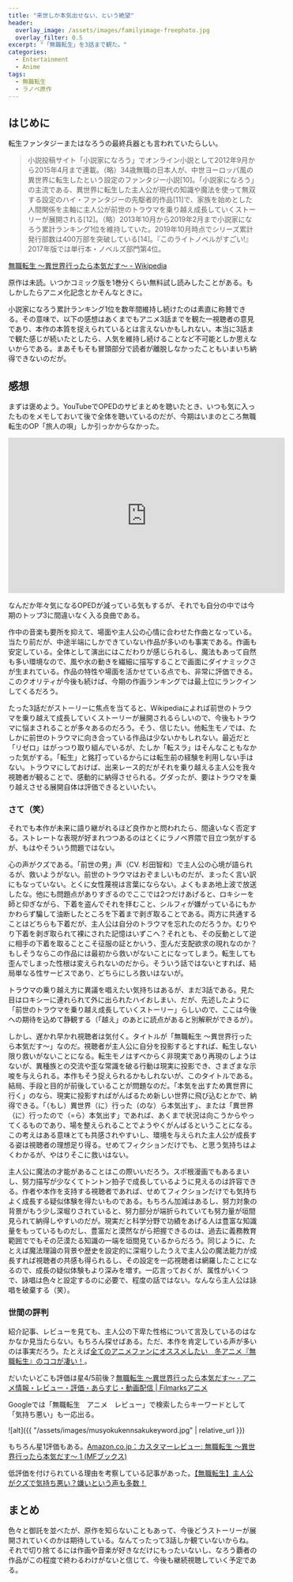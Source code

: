 ```yaml
---
title: "来世しか本気出せない、という絶望"
header:
  overlay_image: /assets/images/familyimage-freephoto.jpg
  overlay_filter: 0.5
excerpt: "「無職転生」を3話まで観た。"
categories:
  - Entertainment
  - Anime
tags:
  - 無職転生
  - ラノベ原作
---
```


## はじめに

転生ファンタジーまたはなろうの最終兵器とも言われていたらしい。

>小説投稿サイト「小説家になろう」でオンライン小説として2012年9月から2015年4月まで連載。（略）34歳無職の日本人が、中世ヨーロッパ風の異世界に転生したという設定のファンタジー小説[10]。「小説家になろう」の主流である、異世界に転生した主人公が現代の知識や魔法を使って無双する設定のハイ・ファンタジーの先駆者的作品[11]で、家族を始めとした人間関係を主軸に主人公が前世のトラウマを乗り越え成長していくストーリーが展開される[12]。（略）2013年10月から2019年2月まで小説家になろう累計ランキング1位を維持していた。2019年10月時点でシリーズ累計発行部数は400万部を突破している[14]。『このライトノベルがすごい!』2017年版では単行本・ノベルズ部門第4位。

[無職転生 〜異世界行ったら本気だす〜 - Wikipedia](https://ja.wikipedia.org/wiki/%E7%84%A1%E8%81%B7%E8%BB%A2%E7%94%9F_%E3%80%9C%E7%95%B0%E4%B8%96%E7%95%8C%E8%A1%8C%E3%81%A3%E3%81%9F%E3%82%89%E6%9C%AC%E6%B0%97%E3%81%A0%E3%81%99%E3%80%9C)

原作は未読。いつかコミック版を1巻分くらい無料試し読みしたことがある。もしかしたらアニメ化記念とかそんなときに。

小説家になろう累計ランキング1位を数年間維持し続けたのは素直に称賛できる。その意味で、以下の感想はあくまでもアニメ3話までを観た一視聴者の意見であり、本作の本質を捉えられているとは言えないかもしれない。本当に3話まで観た感じが続いたとしたら、人気を維持し続けることなど不可能としか思えないからである。まあそもそも冒頭部分で読者が離脱しなかったこともいまいち納得できないのだが。

## 感想

まずは褒めよう。YouTubeでOPEDのサビまとめを聴いたとき、いつも気に入ったものをメモしておいて後で全体を聴いているのだが、今期はいまのところ無職転生のOP「旅人の唄」しか引っかからなかった。


<iframe width="560" height="315" src="https://www.youtube.com/embed/hZ6TnKvB2rc" frameborder="0" allow="accelerometer; autoplay; clipboard-write; encrypted-media; gyroscope; picture-in-picture" allowfullscreen></iframe>
<p></p>

なんだか年々気になるOPEDが減っている気もするが、それでも自分の中では今期のトップ3に間違いなく入る良曲である。

作中の音楽も要所を抑えて、場面や主人公の心情に合わせた作曲となっている。当たり前だが、中途半端にしかできていない作品が多いのも事実である。作画も安定している。全体として演出にはこだわりが感じられるし、魔法もあって自然も多い環境なので、風や水の動きを繊細に描写することで画面にダイナミックさが生まれている。作品の特性や場面を活かせている点でも、非常に評価できる。このクオリティが今後も続けば、今期の作画ランキングでは最上位にランクインしてくるだろう。

たった3話だがストーリーに焦点を当てると、Wikipediaによれば前世のトラウマを乗り越えて成長していくストーリーが展開されるらしいので、今後もトラウマに悩まされることが多々あるのだろう。そう、信じたい。他転生モノでは、たしかに前世のトラウマに向き合っている作品は少ないかもしれない。最近だと「リゼロ」はがっつり取り組んでいるが、たしか「転スラ」はそんなこともなかった気がする。「転生」と銘打っているからには転生前の経験を利用しない手はない。トラウマにしておけば、出来レース的だがそれを乗り越える主人公を我々視聴者が観ることで、感動的に納得させられる。グダったが、要はトラウマを乗り越えさせる展開自体は評価できるといいたい。

### さて（笑）

それでも本作が未来に語り継がれるほど良作かと問われたら、間違いなく否定する。ストレートな表現が好まれつつあるのはとくにラノベ界隈で目立つ気がするが、もはやそういう問題ではない。

心の声がクズである。「前世の男」声（CV. 杉田智和）で主人公の心境が語られるが、救いようがない。前世のトラウマはおぞましいものだが、まったく言い訳にもなっていない。とくに女性蔑視は言葉にならない。よくもまあ地上波で放送したな。他にも問題点がありすぎるのでここでは2つだけあげると、ロキシーを師と仰ぎながら、下着を盗んでそれを拝むこと、シルフィが嫌がっているにもかかわらず騙して油断したところを下着まで剥ぎ取ることである。両方に共通することはどちらも下着だが、主人公は自分のトラウマを忘れたのだろうか。むりやり下着を剥ぎ取られて裸にされた記憶はいずこへ？それとも、その反動として逆に相手の下着を取ることこそ征服の証とかいう、歪んだ支配欲求の現れなのか？もしそうならこの作品には最初から救いがないことになってしまう。転生しても歪んでしまった性根は変えられないのだから。そういう話ではないとすれば、結局単なる性サービスであり、どちらにしろ救いはないが。

トラウマの乗り越え方に異議を唱えたい気持ちはあるが、まだ3話である。見た目はロキシーに連れられて外に出られたハイおしまい、だが、先述したように「前世のトラウマを乗り越え成長していくストーリー」らしいので、ここは今後への期待を込めて静観する（「越え」のあとに読点があると別解釈ができるが）。

しかし、遅かれ早かれ視聴者は気付く。タイトルが「無職転生 〜異世界行ったら本気だす〜」なのだ。視聴者が主人公に自分を投影するとすれば、転生しない限り救いがないことになる。転生モノはすべからく非現実であり再現のしようはないが、異種族との交流や歪な常識を破る行動は現実に投影でき、さまざまな示唆を与えられる。本作もそう捉えられるかもしれないが、このタイトルである。結局、手段と目的が前後していることが問題なのだ。「本気を出すため異世界に行く」のなら、現実に投影すればがんばるため新しい世界に飛び込むとかで、納得できる。「（もし）異世界（に）行った（のな）ら本気出す」、または「異世界（に）行ったので（=ら）本気出す」であれば、あくまで状況は向こうからやってくるものであり、場を整えられることでようやくがんばるということになる。この考えはある意味とても共感されやすいし、環境を与えられた主人公が成長する姿は視聴者の理想足り得る。せめてフィクションだけでも、と思う気持ちはよくわかるが、やはりそこに救いはない。

主人公に魔法の才能があることはこの際いいだろう。スポ根漫画でもあるまいし、努力描写が少なくてトントン拍子で成長しているように見えるのは許容できる。作者や本作を支持する視聴者であれば、せめてフィクションだけでも気持ちよく成長する疑似体験を得たいものである。もちろん加減はあるし、努力対象の背景がもう少し深堀りされていると、努力部分が端折られていても努力量が垣間見られて納得しやすいのだが。現実だと科学分野で功績をあげる人は豊富な知識量をもっているものだし、豊富だと漠然ながら把握できるのは、過去に義務教育範囲ででもその茫漠たる知識の一端を垣間見ているからだろう。同じように、たとえば魔法理論の背景や歴史を設定的に深堀りしたうえで主人公の魔法能力が成長すれば視聴者の共感も得られるし、その設定を一応視聴者は網羅したことになるので、成長の疑似体験もより深みを増す。一応言っておくが、属性がいくつで、詠唱は色々と設定するのに必要で、程度の話ではない。なんなら主人公は詠唱を破棄する（笑）。

### 世間の評判

紹介記事、レビューを見ても、主人公の下卑た性格について言及しているのはなかなか見当たらない。もちろん探せばある。ただ、本作を肯定している声が多いのは事実だろう。たとえば[全てのアニメファンにオススメしたい　冬アニメ『無職転生』のココが凄い！](https://anigala-rew.jp/mushokutensei20210201/)。

だいたいどこも評価は星4/5前後？[無職転生 ～異世界行ったら本気だす～ - アニメ情報・レビュー・評価・あらすじ・動画配信 \| Filmarksアニメ](https://filmarks.com/animes/1431/1898)

Googleでは「無職転生　アニメ　レビュー」で検索したらキーワードとして「気持ち悪い」も一応出る。

![alt]({{ "/assets/images/musyokukennsakukeyword.jpg" | relative_url }})

もちろん星1評価もある。[Amazon.co.jp：カスタマーレビュー: 無職転生 ～異世界行ったら本気だす～ 1 (MFブックス)](https://www.amazon.co.jp/product-reviews/B00I5BNXTQ/ref=cm_cr_arp_d_viewopt_sr?filterByStar=one_star&pageNumber=1)

低評価を付けられている理由を考察している記事があった。[【無職転生】主人公がクズで気持ち悪い？嫌いという声も多数！](https://performance-navi01.com/rudeus-kirai/25406/)

## まとめ

色々と御託を並べたが、原作を知らないこともあって、今後どうストーリーが展開されていくのかは期待している。なんてったって3話しか観ていないからね。それで切り捨てるには作画や音楽が好きなだけにもったいないし、なろう覇者の作品がこの程度で終わるわけがないと信じて、今後も継続視聴していく予定である。
